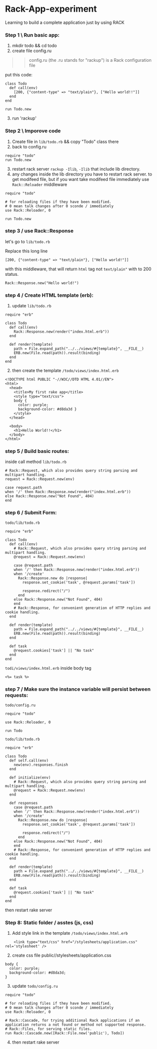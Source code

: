# Rack-App-experiment
Learning to build a complete application just by using RACK


### Step 1 \ Run basic app:
1. mkdir todo && cd todo
2. create file config.ru 
>> config.ru (the .ru stands for "rackup") is a Rack configuration file

put this code:
``` 
class Todo
  def call(env)
    [200, {"content-type" => "text/plain"}, ["Hello world!!"]]
  end
end

run Todo.new
```

3. run 'rackup'

 ### Step 2 \ Imporove code
 1. Create file in `lib/todo.rb` && copy "Todo" class there
 2. back to config.ru 
 ```
require "todo"
run Todo.new
 ```
 
 3. restart rack server `rackup -Ilib`, `-Ilib` that include lib directory.
4.  any changes inside the lib directory you have to restart rack server. to get modifeed file, but if you want take  modifeed file immediately use `Rack::Reloader` middleware 
```
require "todo"

# for reloading files if they have been modified.
# 0 mean talk changes after 0 sconde / immediately
use Rack::Reloader, 0

run Todo.new
 ```
 
### step 3 / use Rack::Response

let's go to `lib/todo.rb`

Replace this long line 
```
[200, {"content-type" => "text/plain"}, ["Hello world!"]]
```
with this  middleware, that will return `html` tag not `text/plain"` with to 200 status.
```
Rack::Response.new("Hello world!")
```

### step 4 / Create HTML template (erb):
1. update `lib/todo.rb`

```
require "erb"

class Todo
  def call(env)
    Rack::Response.new(render("index.html.erb"))
  end

  def render(template)
    path = File.expand_path("../../views/#{template}", __FILE__)
    ERB.new(File.read(path)).result(binding)
  end
end
```

2. then create the template `/todo/views/index.html.erb`
```
<!DOCTYPE html PUBLIC "-//W3C//DTD HTML 4.01//EN">
<html>
  <head>
    <title>My first rake app</title>
    <style type="text/css">
    body {
      color: purple;
      background-color: #d8da3d }
    </style>
  </head>

  <body>
    <h1>Hello World!!</h1>
  </body>
</html>
```

### step 5 / Build basic routes:
inside call method `lib/todo.rb`

```
# Rack::Request, which also provides query string parsing and multipart handling.
request = Rack::Request.new(env)

case request.path
when '/' then Rack::Response.new(render("index.html.erb"))
else Rack::Response.new("Not Found", 404)
end
```


### step 6 / Submit Form:

`todo/lib/todo.rb`

```
require "erb"

class Todo
  def call(env)
    # Rack::Request, which also provides query string parsing and multipart handling.
    @request = Rack::Request.new(env)

    case @request.path
    when '/' then Rack::Response.new(render("index.html.erb"))
    when '/create'
      Rack::Response.new do |response|
        response.set_cookie('task', @request.params['task'])

        response.redirect("/")
      end
    else Rack::Response.new("Not Found", 404)
    end
    # Rack::Response, for convenient generation of HTTP replies and cookie handling.
  end

  def render(template)
    path = File.expand_path("../../views/#{template}", __FILE__)
    ERB.new(File.read(path)).result(binding)
  end

  def task
    @request.cookies['task'] || "No task"
  end
end

```

`todi/views/index.html.erb` inside body tag
```
<%= task %>
```

 ### step 7 / Make sure the instance variable will persist between requests:


`todo/config.ru`

```
require "todo"

use Rack::Reloader, 0

run Todo
```

`todo/lib/todo.rb`

```
require "erb"

class Todo
  def self.call(env)
    new(env).responses.finish
  end

  def initialize(env)
    # Rack::Request, which also provides query string parsing and multipart handling.
    @request = Rack::Request.new(env)
  end

  def responses
    case @request.path
    when '/' then Rack::Response.new(render("index.html.erb"))
    when '/create'
      Rack::Response.new do |response|
        response.set_cookie('task', @request.params['task'])

        response.redirect("/")
      end
    else Rack::Response.new("Not Found", 404)
    end
    # Rack::Response, for convenient generation of HTTP replies and cookie handling.
  end

  def render(template)
    path = File.expand_path("../../views/#{template}", __FILE__)
    ERB.new(File.read(path)).result(binding)
  end

  def task
    @request.cookies['task'] || "No task"
  end
end

```

then restart rake server


### Step 8: Static folder / asstes (js, css)
1. Add style link in the template `/todo/views/index.html.erb`
```
    <link type="text/css" href="/stylesheets/application.css" rel='stylesheet' />
```

2. create css file public//stylesheets/application.css
```
body {
  color: purple;
  background-color: #d8da3d; 
}
```

3. update `todo/config.ru`
```
require "todo"

# for reloading files if they have been modified.
# 0 mean talk changes after 0 sconde / immediately
use Rack::Reloader, 0

# Rack::Cascade, for trying additional Rack applications if an application returns a not found or method not supported response.
# Rack::Files, for serving static files.
run Rack::Cascade.new([Rack::File.new('public'), Todo])
``` 
4. then restart rake server
